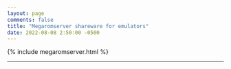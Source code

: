 ```yaml
---
layout: page
comments: false
title: "Megaromserver shareware for emulators"
date: 2022-08-08 2:50:00 -0500
---
```


{% include megaromserver.html %}

---
<script>
alert("Hello World");
</script>
